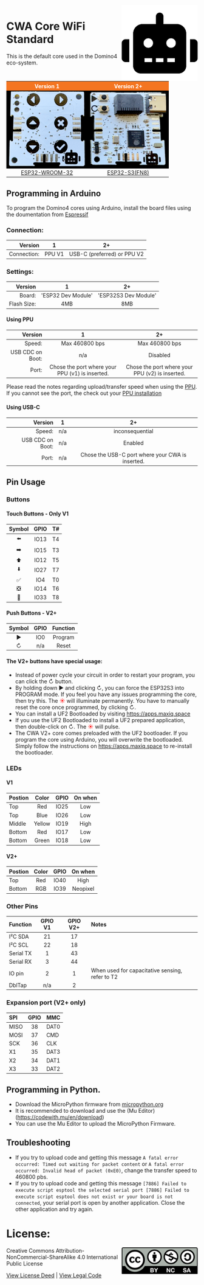<img src="assets/CWA.svg" width=200 align="right">


# CWA Core WiFi Standard
This is the default core used in the Domino4 eco-system.
<table>
<tr style="background-color:#f47521;color:#ffffff;">
<th>Version 1</th><th>Version 2+</th>
</tr>
<tr style="background-color:#000;">
<td><img src="assets/CWA_v1.png" width=200 ></td><td><img src="assets/CWA_v2.png" width=200></td>
</tr>
<tr style="text-align: center">
<td><a href=https://www.espressif.com/sites/default/files/documentation/esp32-wroom-32_datasheet_en.pdf>ESP32-WROOM-32</a></td><td><a href=https://www.espressif.com/sites/default/files/documentation/esp32-s3_datasheet_en.pdf>ESP32-S3(FN8)</a></td>
</tr>
</table>

## Programming in Arduino
To program the Domino4 cores using Arduino, install the board files using the doumentation from [Espressif](https://github.com/espressif/arduino-esp32)

### Connection:
| Version | 1 | 2+ |
|-----------------------------:|:----:|:--:|
|Connection:|PPU V1|USB-C (preferred) or PPU V2|

### Settings:
| Version | 1 |   2+ |  
|-----------------------------:|:----:|:--:|
|Board: |'ESP32 Dev Module'|'ESP32S3 Dev Module'
|Flash Size:|4MB|8MB|
#### Using PPU
| Version | 1 |   2+ |  
|-----------------------------:|:----:|:--:|
|Speed:| Max 460800 bps|Max 460800 bps|
| USB CDC on Boot: |n/a| Disabled|
|Port:|Chose the port where your PPU (v1) is inserted.|Chose the port where your PPU (v2) is inserted.|

Please read the notes regarding upload/transfer speed when using the [PPU](https://github.com/domino4com/PPU).
If you cannot see the port, the check out your [PPU installation](https://github.com/domino4com/PPU)
#### Using USB-C
| Version | 1 |   2+ |  
|-----------------------------:|:----:|:--:|
|Speed:| n/a|inconsequential|
|USB CDC on Boot: |n/a| Enabled|
|Port:|n/a| Chose the USB-C port where your CWA is inserted.|

## Pin Usage
### Buttons 
#### Touch Buttons - Only V1
| Symbol | GPIO | T# |
|:-----------------------------:|:----:|:--:|
| :arrow_left:                  | IO13 | T4|
| :arrow_right:                 | IO15 | T3|
| :arrow_up:                    | IO12 | T5|
| :arrow_down:                  | IO27 | T7|
| :white_check_mark:            | IO4  | T0|
| :negative_squared_cross_mark: | IO14 | T6|
| :robot:                       | IO33 | T8|
#### Push Buttons - V2+
| Symbol | GPIO | Function |
|:-----------------------------:|:----:|:--:|
| &#x25B6;                 | IO0 | Program |
| &#x21BB;              | n/a | Reset |

#### The V2+ buttons have special usage: 
- Instead of power cycle your circuit in order to restart your program, you can click the &#x21BB; button.
- By holding down &#x25B6; and clicking &#x21BB;, you can force the ESP32S3 into PROGRAM mode. If you feel you have any issues programming the core, then try this. The <font color="#f00">&#x2600;</font> will illuminate permanently. You have to manually reset the core once programmed, by clicking &#x21BB;.
- You can install a UF2 Bootloaded by visiting https://apps.maxiq.space
- If you use the UF2 Bootloaded to install a UF2 prepared application, then double-click on &#x21BB;.   The <font color="#f00">&#x2600;</font> will pulse.
- The CWA V2+ core comes preloaded with the UF2 bootloader. If you program the core using Arduino, you will overwrite the bootloaded. Simply follow the instructions on https://apps.maxiq.space to re-install the bootloader.


### LEDs
#### V1
| Postion | Color | GPIO | On when|
|:-----------------------------|:----:|:--:|:--:
|  Top |Red| IO25 | Low |
|  Top |Blue| IO26 | Low |
|  Middle |Yellow| IO19 | High |
|  Bottom |Red| IO17 | Low |
|  Bottom |Green| IO18 | Low |

#### V2+
| Postion | Color | GPIO | On when|
|:-----------------------------|:----:|:--:|:--:
|  Top |Red| IO40 | High |
|  Bottom |RGB| IO39 | Neopixel |

### Other Pins
| Function |  GPIO V1 |GPIO V2+ | Notes|
|:-----------------------------|:----:|:----:|:--|
|  I²C SDA |21|17||
|  I²C SCL |22|18 ||
|  Serial TX |1|43 ||
|  Serial RX |3|44 ||
|  IO pin |2|1 |When used for capacitative sensing, refer to T2|
| DblTap |n/a|2|

### Expansion port (V2+ only)
| SPI |  GPIO | MMC | 
|:-----------------------------|:----:|:--|
|  MISO |38|DAT0|
|  MOSI |37|CMD |
|  SCK  |36|CLK |
|  X1   |35|DAT3 |
|  X2   |34|DAT1 |
|  X3   |33|DAT2 |


## Programming in Python.
- Download the MicroPython firmware from [micropython.org](https://micropython.org/download/esp32/)
- It is recommended to download and use the (Mu Editor)(https://codewith.mu/en/download)
- You can use the Mu Editor to upload the MicroPython Firmware.

## Troubleshooting
- If you try to upload code and getting this message ```A fatal error occurred: Timed out waiting for packet content``` or ```A fatal error occurred: Invalid head of packet (0xE0)```, change the transfer speed to 460800 pbs.
- If you try to upload code and getting this message ```[7886] Failed to execute script esptool the selected serial port [7886] Failed to execute script esptool
does not exist or your board is not connected```, your serial port is open by another application. Close the other application and try again.

# License: 
<img src="assets/CC-BY-NC-SA.svg" width=200 align="right">
Creative Commons Attribution-NonCommercial-ShareAlike 4.0 International Public License

[View License Deed](https://creativecommons.org/licenses/by-nc-sa/4.0/) | [View Legal Code](https://creativecommons.org/licenses/by-nc-sa/4.0/legalcode)

